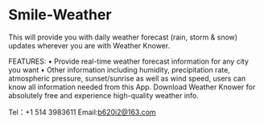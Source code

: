 # Smile-Weather
This will provide you with daily weather forecast (rain, storm & snow) updates wherever you are with Weather Knower.

FEATURES:
• Provide real-time weather forecast information for any city you want
• Other information including humidity, precipitation rate, atmospheric pressure, sunset/sunrise as well as wind speed, users can know all information needed from this App.
Download Weather Knower for absolutely free and experience high-quality weather info.

Tel：+1 514 3983611
Email:b620i2@163.com
